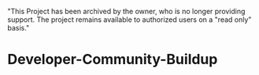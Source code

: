 "This Project has been archived by the owner, who is no longer providing support.  The project remains available to authorized users on a "read only" basis."

# Developer-Community-Buildup
